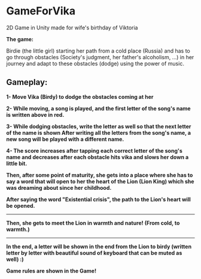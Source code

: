 # GameForVika
2D Game in Unity made for wife's birthday of Viktoria


<b> The game:
</b>

Birdie (the little girl) starting her path from a cold place (Russia) and has to go through obstacles (Society's judgment, her father's alcoholism, ...) in her journey and adapt to these obstacles (dodge) using the power of music.

<h2> Gameplay: </h2>

<b> 1- Move Vika (Birdy) to dodge the obstacles coming at her 

2- While moving, a song is played, and the first letter of the song's name is written above in red. 

3- While dodging obstacles, write the letter as well so that the next letter of the name is shown
After writing all the letters from the song's name, a new song will be played with a different name.

4- The score increases after tapping each correct letter of the song's name and decreases after each obstacle hits vika and slows her down a little bit.

</ul>
Then, after some point of maturity, she gets into a place where she has to say a word that will open to her the heart of the Lion (Lion King) which she was dreaming about since her childhood. 

After saying the word "Existential crisis", the path to the Lion's heart will be opened.

<hr> Then, she gets to meet the Lion in warmth and nature! (From cold, to warmth.) 

<hr> <b> In the end, a letter will be shown in the end from the Lion to birdy (written letter by letter with beautiful sound of keyboard that can be muted as well) :) 

Game rules are shown in the Game!

 </b>

